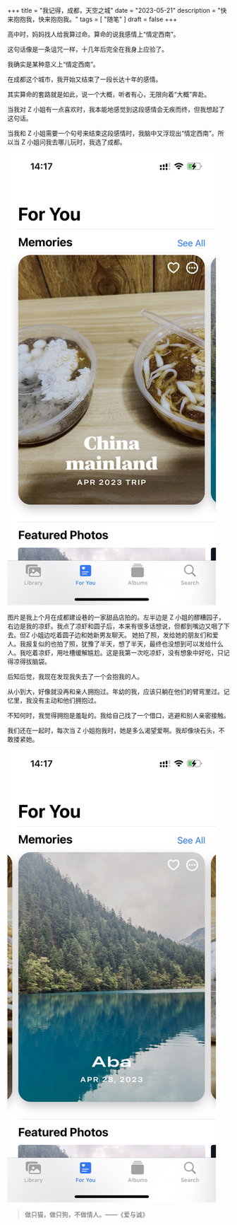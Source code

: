 +++
title = "我记得，成都，天空之城"
date = "2023-05-21"
description = "快来抱抱我，快来抱抱我。"
tags = [
    "随笔"
]
draft = false
+++

高中时，妈妈找人给我算过命。算命的说我感情上“情定西南”。

这句话像是一条诅咒一样，十几年后完全在我身上应验了。

我确实是某种意义上“情定西南”。

在成都这个城市，我开始又结束了一段长达十年的感情。

其实算命的套路就是如此，说一个大概，听者有心，无限向着“大概”奔赴。

当我对 Z 小姐有一点喜欢时，我本能地感觉到这段感情会无疾而终，但我想起了这句话。

当我和 Z 小姐需要一个句号来结束这段感情时，我脑中又浮现出“情定西南”。所以当 Z 小姐问我去哪儿玩时，我选了成都。

![](image-1.jpg)

图片是我上个月在成都建设巷的一家甜品店拍的。左半边是 Z 小姐的醪糟园子，右边是我的凉虾。我点了凉虾和圆子后，本来有很多话想说，但都到嘴边又咽了下去。但Z 小姐边吃着圆子边和她新男友聊天。
她拍了照，发给她的朋友们和爱人。我报复似的也拍了照，犹豫了半天，想了半天，最终也没想到可以发给什么人。我吃着凉虾，用吐槽缓解尴尬。这是我第一次吃凉虾，没有想象中好吃，只记得凉得拔脑袋。

后知后觉，我现在发现我失去了一个会抱我的人。

从小到大，好像就没再和亲人拥抱过。年幼的我，应该只躺在他们的臂弯里过。记忆里，我没有主动和他们拥抱过。

不知何时，我觉得拥抱是羞耻的。我给自己找了一个借口，逃避和别人亲密接触。

我们还在一起时，每次当 Z 小姐抱我时，她是多么渴望爱啊。我却像块石头，不敢搂紧她。

![](image-2.jpg)

> 做只猫，做只狗，不做情人。——《爱与诚》